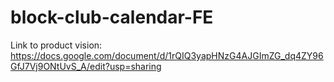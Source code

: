 # block-club-calendar-FE

Link to product vision: https://docs.google.com/document/d/1rQIQ3yapHNzG4AJGImZG_dq4ZY96GfJ7Vj9ONtUvS_A/edit?usp=sharing